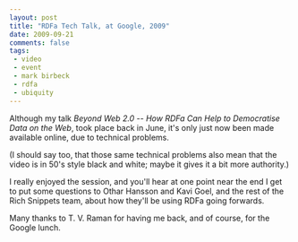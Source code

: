 ```yaml
---
layout: post
title: "RDFa Tech Talk, at Google, 2009"
date: 2009-09-21
comments: false
tags:
 - video
 - event
 - mark birbeck
 - rdfa
 - ubiquity
---
```

  
Although my talk _Beyond Web 2.0 -- How RDFa Can Help to Democratise Data on
the Web_, took place back in June, it's only just now been made available
online, due to technical problems.

<!-- more -->

  
(I should say too, that those same technical problems also mean that the video
is in 50's style black and white; maybe it gives it a bit more authority.)

  
I really enjoyed the session, and you'll hear at one point near the end I get
to put some questions to Othar Hansson and Kavi Goel, and the rest of the Rich
Snippets team, about how they'll be using RDFa going forwards.

  
Many thanks to T. V. Raman for having me back, and of course, for the Google
lunch.

  

